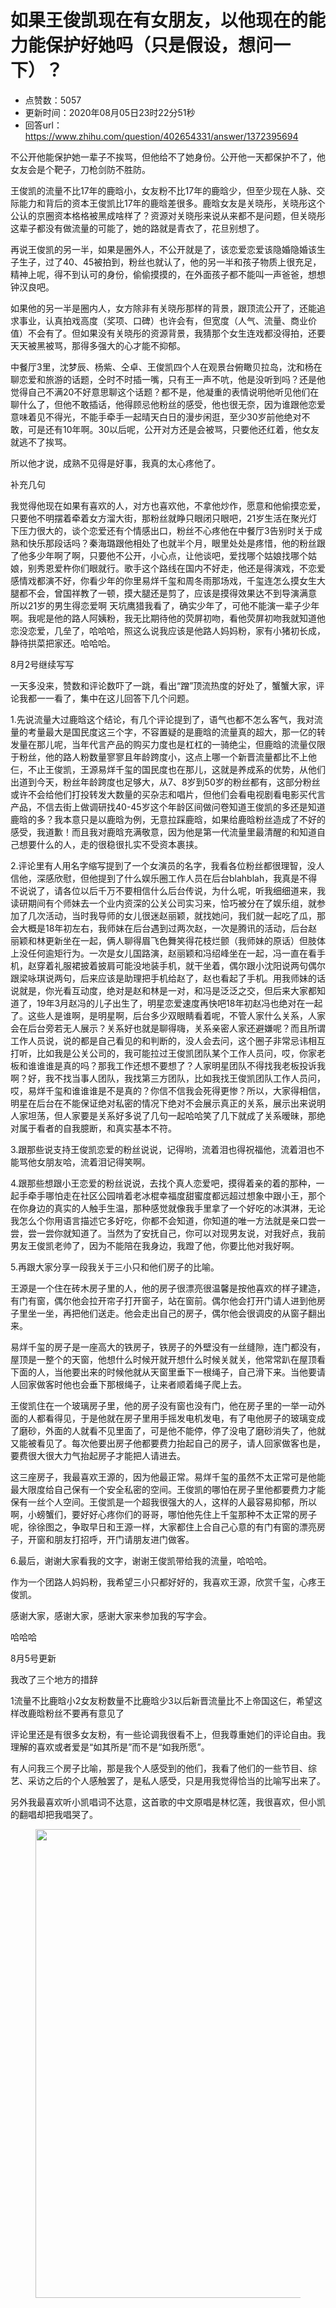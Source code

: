 # 如果王俊凯现在有女朋友，以他现在的能力能保护好她吗（只是假设，想问一下）？
- 点赞数：5057
- 更新时间：2020年08月05日23时22分51秒
- 回答url：https://www.zhihu.com/question/402654331/answer/1372395694
<body>
 <p data-pid="5WqHV8Sb">不公开他能保护她一辈子不挨骂，但他给不了她身份。公开他一天都保护不了，他女友会是个靶子，刀枪剑防不胜防。</p>
 <p data-pid="Y-IJviN2">王俊凯的流量不比17年的鹿晗小，女友粉不比17年的鹿晗少，但至少现在人脉、交际能力和背后的资本王俊凯比17年的鹿晗差很多。鹿晗女友是关晓彤，关晓彤这个公认的京圈资本格格被黑成啥样了？资源对关晓彤来说从来都不是问题，但关晓彤这辈子都没有做流量的可能了，她的路就是青衣了，花旦别想了。</p>
 <p data-pid="yChRxJeP">再说王俊凯的另一半，如果是圈外人，不公开就是了，该恋爱恋爱该隐婚隐婚该生子生子，过了40、45被拍到，粉丝也就认了，他的另一半和孩子物质上很充足，精神上呢，得不到认可的身份，偷偷摸摸的，在外面孩子都不能叫一声爸爸，想想钟汉良吧。</p>
 <p data-pid="GBNChh1V">如果他的另一半是圈内人，女方除非有关晓彤那样的背景，跟顶流公开了，还能追求事业，认真拍戏高度（奖项、口碑）也许会有，但宽度（人气、流量、商业价值）不会有了。但如果没有关晓彤的资源背景，我猜那个女生连戏都没得拍，还要天天被黑被骂，那得多强大的心才能不抑郁。</p>
 <p data-pid="pNDS3qA2">中餐厅3里，沈梦辰、杨紫、仝卓、王俊凯四个人在观景台俯瞰贝拉岛，沈和杨在聊恋爱和旅游的话题，仝时不时插一嘴，只有王一声不吭，他是没听到吗？还是他觉得自己不满20不好意思聊这个话题？都不是，他凝重的表情说明他听见他们在聊什么了，但他不敢插话，他得顾忌他粉丝的感受，他也很无奈，因为谁跟他恋爱意味着见不得光，不能手牵手一起晴天白日的漫步闲逛，至少30岁前他绝对不敢，可是还有10年啊。30以后呢，公开对方还是会被骂，只要他还红着，他女友就逃不了挨骂。</p>
 <p data-pid="UlE1533n">所以他才说，成熟不见得是好事，我真的太心疼他了。</p>
 <p data-pid="Q-JZOdVQ">补充几句</p>
 <p data-pid="Rp2_t5mJ">我觉得他现在如果有喜欢的人，对方也喜欢他，不拿他炒作，愿意和他偷摸恋爱，只要他不明摆着牵着女方溜大街，那粉丝就睁只眼闭只眼吧，21岁生活在聚光灯下压力很大的，谈个恋爱还有个情感出口，粉丝不心疼他在中餐厅3告别时关于成熟和快乐那段话吗？秦海璐跟他相处了也就半个月，眼里处处是疼惜，他的粉丝跟了他多少年啊了啊，只要他不公开，小心点，让他谈吧，爱找哪个姑娘找哪个姑娘，别秀恩爱杵你们眼就行。歌手这个路线在国内不好走，他还是得演戏，不恋爱感情戏都演不好，你看少年的你里易烊千玺和周冬雨那场戏，千玺连怎么摸女生大腿都不会，曾国祥教了一顿，摸大腿还是剪了，应该是摸得效果达不到导演满意 所以21岁的男生得恋爱啊 天坑鹰猎我看了，确实少年了，可他不能演一辈子少年啊。我呢是他的路人阿姨粉，我无比期待他的荧屏初吻，看他荧屏初吻我就知道他恋没恋爱，几垒了，哈哈哈，照这么说我应该是他路人妈妈粉，家有小猪初长成，静待拱菜把家还。哈哈哈。</p>
 <p data-pid="pf6opMWJ">8月2号继续写写</p>
 <p data-pid="pvt62w7j">一天多没来，赞数和评论数吓了一跳，看出“蹭”顶流热度的好处了，蟹蟹大家，评论我都一一看了，集中在这儿回答下几个问题。</p>
 <p data-pid="aw5RQDWj">1.先说流量大过鹿晗这个结论，有几个评论提到了，语气也都不怎么客气，我对流量的考量最大是国民度这三个字，不容置疑的是鹿晗的流量真的超大，那一亿的转发量在那儿呢，当年代言产品的购买力度也是杠杠的一骑绝尘，但鹿晗的流量仅限于粉丝，他的路人粉数量寥寥且年龄跨度小，这点上哪一个新晋流量都比不上他仨，不止王俊凯，王源易烊千玺的国民度也在那儿，这就是养成系的优势，从他们出道到今天，粉丝年龄跨度也足够大，从7、8岁到50岁的粉丝都有，这部分粉丝或许不会给他们打投转发大数量的买杂志和唱片，但他们会看电视剧看电影买代言产品，不信去街上做调研找40-45岁这个年龄区间做问卷知道王俊凯的多还是知道鹿晗的多？我本意只是以鹿晗为例，无意拉踩鹿晗，如果给鹿晗粉丝造成了不好的感受，我道歉！而且我对鹿晗充满敬意，因为他是第一代流量里最清醒的和知道自己想要什么的人，走的很稳很扎实不受资本裹挟。</p>
 <p data-pid="CJKlO6VS">2.评论里有人用名字缩写提到了一个女演员的名字，我看各位粉丝都很理智，没人信他，深感欣慰，但他提到了什么娱乐圈工作人员在后台blahblah，我真是不得不说说了，请各位以后千万不要相信什么后台传说，为什么呢，听我细细道来，我读研期间有个师妹去一个业内资深的公关公司实习来，恰巧被分在了娱乐组，就参加了几次活动，当时我导师的女儿很迷赵丽颖，就找她问，我们就一起吃了瓜，那会大概是18年初左右，我师妹在后台遇到过两次赵，一次是腾讯的活动，后台赵丽颖和林更新坐在一起，俩人聊得眉飞色舞笑得花枝烂颤（我师妹的原话）但肢体上没任何逾矩行为。一次是女儿国路演，赵丽颖和冯绍峰坐在一起，冯一直在看手机，赵穿着礼服裙披着披肩可能没地装手机，就干坐着，偶尔跟小沈阳说两句偶尔跟梁咏琪说两句，后来应该是助理把手机给赵了，赵也看起了手机。用我师妹的话说就是，你光看互动度，绝对是赵和林是一对，和冯是泛泛之交，但后来大家都知道了，19年3月赵冯的儿子出生了，明星恋爱速度再快吧18年初赵冯也绝对在一起了。这些人是谁啊，是明星啊，后台多少双眼睛看着呢，不管人家什么关系，人家会在后台旁若无人展示？关系好也就是聊得嗨，关系亲密人家还避嫌呢？而且所谓工作人员说，说的都是自己看见的和判断的，没人会去问，这个圈子非常忌讳相互打听，比如我是公关公司的，我可能拉过王俊凯团队某个工作人员问，哎，你家老板和谁谁谁是真的吗？那我工作还想不要想了？人家明星团队不得找我老板投诉我啊？好，我不找当事人团队，我找第三方团队，比如我找王俊凯团队工作人员问，哎，易烊千玺和谁谁谁是不是真的？你信不信我会死得更惨？所以，大家得相信，明星在后台在不能保证绝对私密的情况下绝对不会展示真正的关系，展示出来说明人家坦荡，但人家要是关系好多说了几句一起哈哈笑了几下就成了关系暧昧，那绝对属于看者的自我臆断，和真实基本不符。</p>
 <p data-pid="zHDPzFgO">3.跟那些说支持王俊凯恋爱的粉丝说说，记得哟，流着泪也得祝福他，流着泪也不能骂他女朋友哈，流着泪记得笑啊。</p>
 <p data-pid="4CWaHxzZ">4.跟那些想跟小王恋爱的粉丝说说，去找个真人恋爱吧，摸得着亲的着的那种，一起手牵手哪怕走在社区公园啃着老冰棍幸福度甜蜜度都远超过想象中跟小王，那个在你身边的真实的人触手生温，那种感觉就像我手里拿了一个好吃的冰淇淋，无论我怎么个你用语言描述它多好吃，你都不会知道，你知道的唯一方法就是亲口尝一尝，尝一尝你就知道了。当然为了安抚自己，你可以对现男友说，对我好点，我前男友王俊凯老帅了，因为不能陪在我身边，我蹬了他，你要比他对我好啊。</p>
 <p data-pid="_EKfJcFE">5.再跟大家分享一段我关于三小只和他们房子的比喻。</p>
 <p data-pid="xWArrTH9">王源是一个住在砖木房子里的人，他的房子很漂亮很温馨是按他喜欢的样子建造，有门有窗，偶尔他会拉开帘子打开窗子，站在窗前。偶尔他会打开门请人进到他房子里坐一坐，再把他们送走。他会走出自己的房子，偶尔他会很调皮的从窗子翻出来。</p>
 <p data-pid="JXi8yp2L">易烊千玺的房子是一座高大的铁房子，铁房子的外壁没有一丝缝隙，连门都没有，屋顶是一整个的天窗，他想什么时候开就开想什么时候关就关，他常常趴在屋顶看下面的人，当他要出来的时候他就从天窗里垂下一根绳子，自己滑下来。当他要请人回家做客时他也会垂下那根绳子，让来者顺着绳子爬上去。</p>
 <p data-pid="iCtTmEY9">王俊凯住在一个玻璃房子里，他的房子没有窗也没有门，他在房子里的一举一动外面的人都看得见，于是他就在房子里用手摇发电机发电，有了电他房子的玻璃变成了磨砂，外面的人就看不见里面了，可是他不能停，停了没电了磨砂消失了，他就又能被看见了。每次他要出房子他都要费力抬起自己的房子，请人回家做客也是，要费很大很大力气抬起房子才能把人请进去。</p>
 <p data-pid="FUCPDt9x">这三座房子，我最喜欢王源的，因为他最正常。易烊千玺的虽然不太正常可是他能最大限度给自己保有一个安全私密的空间。王俊凯的哪怕在房子里他都要费力才能保有一丝个人空间。王俊凯是一个超我很强大的人，这样的人最容易抑郁，所以啊，小螃蟹们，要好好心疼你们的哥哥，哪怕他先住上千玺那种不太正常的房子呢，徐徐图之，争取早日和王源一样，大家都住上合自己心意的有门有窗的漂亮房子，开窗和朋友打招呼，开门请朋友进门做客。</p>
 <p data-pid="N1KaizWV">6.最后，谢谢大家看我的文字，谢谢王俊凯带给我的流量，哈哈哈。</p>
 <p data-pid="3kTwSACU">作为一个团路人妈妈粉，我希望三小只都好好的，我喜欢王源，欣赏千玺，心疼王俊凯。</p>
 <p data-pid="cAhpZJjm">感谢大家，感谢大家，感谢大家来参加我的写字会。</p>
 <p data-pid="0DXLHCgf">哈哈哈</p>
 <p data-pid="IKMP3iFB">8月5号更新</p>
 <p data-pid="4PJQcfTA">我改了三个地方的措辞</p>
 <p data-pid="8XpcXlfm">1流量不比鹿晗小2女友粉数量不比鹿晗少3以后新晋流量比不上帝国这仨，希望这样改鹿晗粉丝不要再有意见了</p>
 <p data-pid="ayETJhiz">评论里还是有很多女友粉，有一些论调我很看不上，但我尊重她们的评论自由。我理解的喜欢或者爱是“如其所是”而不是“如我所愿”。</p>
 <p data-pid="KJQhzN5n">有人问我三个房子比喻，那是我个人感受到的他们，我看了他们的一些节目、综艺、采访之后的个人感触罢了，是私人感受，只是用我觉得恰当的比喻写出来了。</p>
 <p data-pid="YIrXi8o8">另外我最喜欢听小凯唱词不达意，这首歌的中文原唱是林忆莲，我很喜欢，但小凯的翻唱却把我唱哭了。</p>
 <figure data-size="normal">
  <img src="https://pica.zhimg.com/50/v2-2207a845568afe97a981e73a3c96129e_720w.jpg?source=1940ef5c" data-rawwidth="750" data-rawheight="1166" data-size="normal" data-original-token="v2-69f69829457fc32e1330802af64d76d3" data-default-watermark-src="https://picx.zhimg.com/50/v2-2207a845568afe97a981e73a3c96129e_720w.jpg?source=1940ef5c" class="origin_image zh-lightbox-thumb" width="750" data-original="https://picx.zhimg.com/v2-2207a845568afe97a981e73a3c96129e_r.jpg?source=1940ef5c">
 </figure>
 <p></p>
</body>